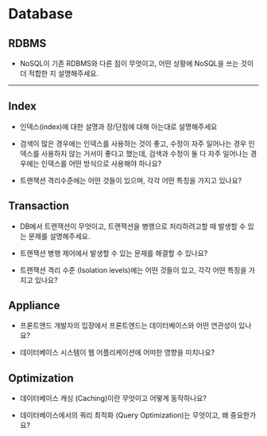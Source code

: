 # Database

## RDBMS

- NoSQL이 기존 RDBMS와 다른 점이 무엇이고, 어떤 상황에 NoSQL을 쓰는 것이 더 적합한 지 설명해주세요.

---
## Index

- 인덱스(index)에 대한 설명과 장/단점에 대해 아는대로 설명해주세요

- 검색이 많은 경우에는 인덱스를 사용하는 것이 좋고, 수정이 자주 일어나는 경우 인덱스를 사용하지 않는 거서이 좋다고 했는데, 검색과 수정이 둘 다 자주 일어나는 경우에는 인덱스를 어떤 방식으로 사용해야 하나요?

- 트랜잭션 격리수준에는 어떤 것들이 있으며, 각각 어떤 특징을 가지고 있나요?

## Transaction

- DB에서 트랜잭션이 무엇이고, 트랜잭션을 병행으로 처리하려고할 때 발생할 수 있는 문제를 설명해주세요.

- 트랜잭션 병행 제어에서 발생할 수 있는 문제를 해결할 수 있나요?

- 트랜잭션 격리 수준 (Isolation levels)에는 어떤 것들이 있고, 각각 어떤 특징을 가지고 있나요?

## Appliance 
- 프론트엔드 개발자의 입장에서 프론트엔드는 데이터베이스와 어떤 연관성이 있나요?

- 데이터베이스 시스템이 웹 어플리케이션에 어떠한 영향을 미치나요?

## Optimization

- 데이터베이스 캐싱 (Caching)이란 무엇이고 어떻게 동작하나요?

- 데이터베이스에서의 쿼리 최적화 (Query Optimization)는 무엇이고, 왜 중요한가요?
